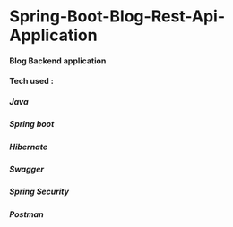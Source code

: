 ﻿# Spring-Boot-Blog-Rest-Api-Application
 #### Blog Backend application 
#### Tech used :
##### Java
##### Spring boot
##### Hibernate
##### Swagger
##### Spring Security
##### Postman
